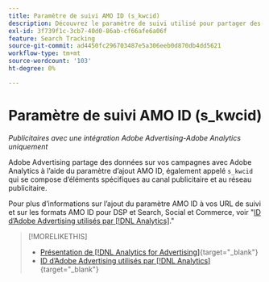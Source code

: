 ```yaml
---
title: Paramètre de suivi AMO ID (s_kwcid)
description: Découvrez le paramètre de suivi utilisé pour partager des données d’Adobe Advertising avec Adobe Analytics.
exl-id: 3f739f1c-3cb7-40d0-86ab-cf66afe6a06f
feature: Search Tracking
source-git-commit: ad4450fc296703487e5a306eeb0d870db4dd5621
workflow-type: tm+mt
source-wordcount: '103'
ht-degree: 0%

---
```


# Paramètre de suivi AMO ID (s_kwcid)

*Publicitaires avec une intégration Adobe Advertising-Adobe Analytics uniquement*

Adobe Advertising partage des données sur vos campagnes avec Adobe Analytics à l’aide du paramètre d’ajout AMO ID, également appelé `s_kwcid` qui se compose d’éléments spécifiques au canal publicitaire et au réseau publicitaire.

Pour plus d’informations sur l’ajout du paramètre AMO ID à vos URL de suivi et sur les formats AMO ID pour DSP et Search, Social et Commerce, voir &quot;[ID d’Adobe Advertising utilisés par [!DNL Analytics]](/help/integrations/analytics/ids.md#amo-id).&quot;

>[!MORELIKETHIS]
>
>* [Présentation de [!DNL Analytics for Advertising]](/help/integrations/analytics/overview.md){target="_blank"}
>* [ID d’Adobe Advertising utilisés par [!DNL Analytics]](/help/integrations/analytics/ids.md#amo-id){target="_blank"}
